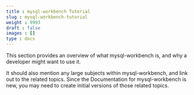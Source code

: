 ```yaml
---
title : mysql-workbench Tutorial
slug : mysql-workbench-tutorial
weight : 9993
draft : false
images : []
type : docs
---
```


This section provides an overview of what mysql-workbench is, and why a developer might want to use it.

It should also mention any large subjects within mysql-workbench, and link out to the related topics.  Since the Documentation for mysql-workbench is new, you may need to create initial versions of those related topics.

